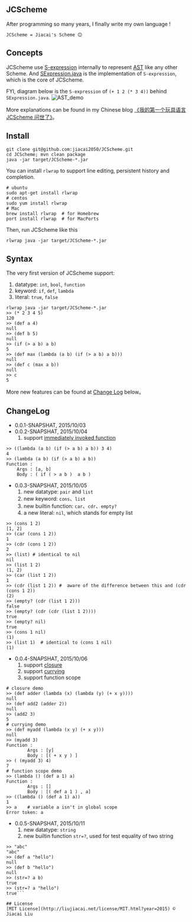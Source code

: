 ## JCScheme

After programming so many years, I finally write my own language !

```
JCScheme = Jiacai's Scheme 😊
```
## Concepts

JCScheme use [S-expression](https://en.wikipedia.org/wiki/S-expression) internally to represent [AST](https://en.wikipedia.org/wiki/Abstract_syntax_tree) like any other Scheme. And [SExpression.java](src/main/java/net/liujiacai/jcscheme/SExpression.java) is the implementation of `S-expression`, which is the core of JCScheme.
   
FYI, diagram below is the `S-expression` of `(+ 1 2 (* 3 4))` behind `SExpression.java`.
![AST_demo](https://img.alicdn.com/imgextra/i3/581166664/TB2OftZfVXXXXbTXpXXXXXXXXXX_!!581166664.png)

More explanations can be found in my Chinese blog [《我的第一个玩具语言 JCScheme 问世了》](http://liujiacai.net/blog/2015/10/03/first-toy-scheme/)。


## Install
```shell
git clone git@github.com:jiacai2050/JCScheme.git
cd JCScheme; mvn clean package
java -jar target/JCScheme-*.jar
```

You can install `rlwrap` to support line editing, persistent history and completion.
```shell
# ubuntu
sudo apt-get install rlwrap
# centos 
sudo yum install rlwrap
# Mac
brew install rlwrap  # for Homebrew
port install rlwrap  # for MacPorts
```
Then, run JCScheme like this
```shell
rlwrap java -jar target/JCScheme-*.jar
```

## Syntax 

The very first version of JCScheme support:

1. datatype: `int`, `bool`, `function`
2. keyword: `if`, `def`, `lambda`
3. literal: `true`, `false`

```shell
rlwrap java -jar target/JCScheme-*.jar
>> (* 2 3 4 5)
120
>> (def a 4)
null
>> (def b 5)
null
>> (if (> a b) a b)
5
>> (def max (lambda (a b) (if (> a b) a b)))
null
>> (def c (max a b))
null
>> c
5
```
More new features can be found at [Change Log](#changelog) below。

## ChangeLog

- 0.0.1-SNAPSHAT, 2015/10/03
- 0.0.2-SNAPSHAT, 2015/10/04
  1. support [immediately invoked function](https://en.wikipedia.org/wiki/Immediately-invoked_function_expression)
```
>> ((lambda (a b) (if (> a b) a b)) 3 4)
4
>> (lambda (a b) (if (> a b) a b))
Function :
	Args : [a, b]
	Body : ( if ( > a b )  a b )
```
- 0.0.3-SNAPSHAT, 2015/10/05 
  1. new datatype: `pair` and `list`
  2. new keyword: `cons`、`list`
  3. new builtin function: `car`、`cdr`、`empty?`
  4. a new literal: `nil`, which stands for empty list
```
>> (cons 1 2)
[1, 2]
>> (car (cons 1 2))
1
>> (cdr (cons 1 2))
2
>> (list) # identical to nil
nil   
>> (list 1 2)
(1, 2)
>> (car (list 1 2))
1
>> (cdr (list 1 2)) #  aware of the difference between this and (cdr (cons 1 2))
(2)
>> (empty? (cdr (list 1 2)))
false
>> (empty? (cdr (cdr (list 1 2))))
true
>> (empty? nil)
true
>> (cons 1 nil)
(1)
>> (list 1)  # identical to (cons 1 nil)
(1)
```
- 0.0.4-SNAPSHAT, 2015/10/06
  1. support [closure](https://en.wikipedia.org/wiki/Closure_%28computer_programming%29) 
  1. support [currying](https://en.wikipedia.org/wiki/Currying)
  2. support function scope
```shell
# closure demo
>> (def adder (lambda (x) (lambda (y) (+ x y))))
null
>> (def add2 (adder 2))
null
>> (add2 3)
5
# currying demo
>> (def myadd (lambda (x y) (+ x y)))
null
>> (myadd 3)
Function :
        Args : [y]
        Body : [( + x y ) ]
>> ( (myadd 3) 4)
7
# function scope demo
>> (lambda () (def a 1) a)
Function :
        Args : []
        Body : [( def a 1 ) , a]
>> ((lambda () (def a 1) a))
1
>> a    # variable a isn't in global scope
Error token: a
```  
- 0.0.5-SNAPSHAT, 2015/10/11
  1. new datatype: `string`
  1. new builtin function `str=?`, used for test equality of two string
```shell
>> "abc"
"abc"
>> (def a "hello")
null
>> (def b "hello")
null
>> (str=? a b)
true
>> (str=? a "hello")
true```  
  
## License
[MIT License](http://liujiacai.net/license/MIT.html?year=2015) © Jiacai Liu
